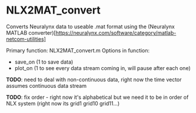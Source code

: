 # NLX2MAT_convert
Converts Neuralynx data to useable .mat format using the (Neuralynx MATLAB converter)[https://neuralynx.com/software/category/matlab-netcom-utilities]

Primary function: NLX2MAT_convert.m
Options in function: 
 - save_on (1 to save data)
 - plot_on (1 to see every data stream coming in, will pause after each one)

**TODO**: need to deal with non-continuous data, right now the time vector
assumes continuous data stream 

**TODO**: fix order - right now it's alphabetical but we need it to be in
order of NLX system (right now its grid1 grid10 grid11...)

